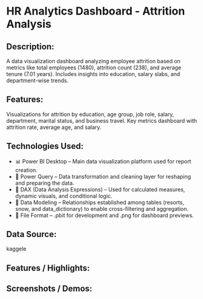 # HR Analytics Dashboard - Attrition Analysis
## Description: 
A data visualization dashboard analyzing employee attrition based on metrics like total employees (1480), attrition count (238), and average tenure (7.01 years). Includes insights into education, salary slabs, and department-wise trends.
## Features:
Visualizations for attrition by education, age group, job role, salary, department, marital status, and business travel.
Key metrics dashboard with attrition rate, average age, and salary.
## Technologies Used:
- 📊 Power BI Desktop – Main data visualization platform used for report creation.
- 📂 Power Query – Data transformation and cleaning layer for reshaping and preparing the data.
- 🧠 DAX (Data Analysis Expressions) – Used for calculated measures, dynamic visuals, and conditional logic.
- 📝 Data Modeling – Relationships established among tables (resorts, snow, and data_dictionary) to enable cross-filtering and aggregation.
- 📁 File Format – .pbit for development and .png for dashboard previews.
## Data Source:
kaggele
## Features / Highlights:
## Screenshots / Demos:

